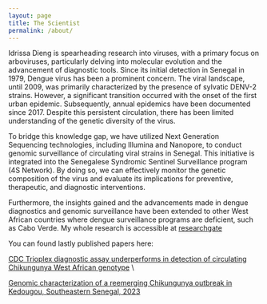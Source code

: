 ```yaml
---
layout: page
title: The Scientist
permalink: /about/
---
```


Idrissa Dieng is spearheading research into viruses, with a primary focus on arboviruses, particularly delving into molecular evolution and the advancement of diagnostic tools. Since its initial detection in Senegal in 1979, Dengue virus has been a prominent concern. The viral landscape, until 2009, was primarily characterized by the presence of sylvatic DENV-2 strains. However, a significant transition occurred with the onset of the first urban epidemic. Subsequently, 
annual epidemics have been documented since 2017. Despite this persistent circulation, there has been limited understanding of the genetic diversity of the virus.

To bridge this knowledge gap, we have utilized Next Generation Sequencing technologies, including Illumina and Nanopore, to conduct genomic surveillance of circulating viral strains in Senegal. This initiative is integrated into the Senegalese Syndromic Sentinel Surveillance program (4S Network). By doing so, we can effectively monitor the genetic composition of the virus and evaluate its implications for preventive, therapeutic, and diagnostic interventions.

Furthermore, the insights gained and the advancements made in dengue diagnostics and genomic surveillance have been extended to other West African countries where dengue surveillance programs are deficient, such as Cabo Verde. My whole research is accessible at [researchgate](https://www.researchgate.net/profile/Idrissa-Dieng-2)

You can found lastly published papers here:

[CDC Trioplex diagnostic assay underperforms in detection of circulating Chikungunya West African genotype](https://journals.asm.org/doi/epub/10.1128/jcm.00405-24) \  

[Genomic characterization of a reemerging Chikungunya outbreak in Kedougou, Southeastern Senegal, 2023](https://www.tandfonline.com/doi/10.1080/22221751.2024.2373308)
